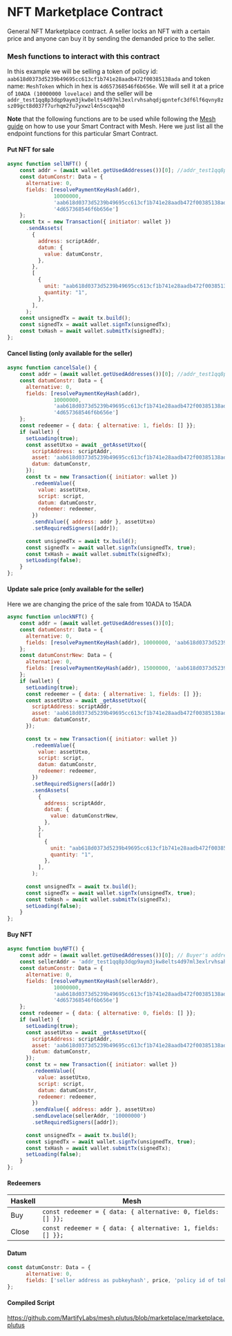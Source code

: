 # NFT Marketplace Contract

General NFT Marketplace contract. A seller locks an NFT with a certain price and anyone can buy it by sending the demanded price to the seller.

### Mesh functions to interact with this contract

In this example we will be selling a token of policy id: `aab618d0373d5239b49695cc613cf1b741e28aadb472f00385138ada` and token name: `MeshToken` which in hex is `4d657368546f6b656e`. We will sell it at a price of `10ADA (10000000 lovelace)` and the seller will be `addr_test1qq8p3dqp9aym3jkw8elts4d97ml3exlrvhsahqdjqpntefc3df6lf6qvny8zsz09gct8d037f7urhqm2fu7yxwzl4n5scqaqh0`

**Note** that the following functions are to be used while following the [Mesh guide](https://meshjs.dev/guides/smart-contract) on how to use your Smart Contract with Mesh. Here we just list all the endpoint functions for this particular Smart Contract.

#### Put NFT for sale

```javascript
async function sellNFT() {
    const addr = (await wallet.getUsedAddresses())[0]; //addr_test1qq8p3dqp9aym3jkw8elts4d97ml3exlrvhsahqdjqpntefc3df6lf6qvny8zsz09gct8d037f7urhqm2fu7yxwzl4n5scqaqh0
    const datumConstr: Data = {
      alternative: 0,
      fields: [resolvePaymentKeyHash(addr), 
               10000000, 
               'aab618d0373d5239b49695cc613cf1b741e28aadb472f00385138ada', 
               '4d657368546f6b656e']
    };
    const tx = new Transaction({ initiator: wallet })
      .sendAssets(
        {
          address: scriptAddr,
          datum: {
            value: datumConstr,
          },
        },
        [
          {
            unit: "aab618d0373d5239b49695cc613cf1b741e28aadb472f00385138ada4d657368546f6b656e",
            quantity: "1",
          },
        ],
      );
    const unsignedTx = await tx.build();
    const signedTx = await wallet.signTx(unsignedTx);
    const txHash = await wallet.submitTx(signedTx);
};
```

#### Cancel listing (only available for the seller)
```javascript
async function cancelSale() {
    const addr = (await wallet.getUsedAddresses())[0]; //addr_test1qq8p3dqp9aym3jkw8elts4d97ml3exlrvhsahqdjqpntefc3df6lf6qvny8zsz09gct8d037f7urhqm2fu7yxwzl4n5scqaqh0
    const datumConstr: Data = {
      alternative: 0,
      fields: [resolvePaymentKeyHash(addr), 
               10000000, 
               'aab618d0373d5239b49695cc613cf1b741e28aadb472f00385138ada', 
               '4d657368546f6b656e']
    };
    const redeemer = { data: { alternative: 1, fields: [] }};
    if (wallet) {
      setLoading(true);
      const assetUtxo = await _getAssetUtxo({
        scriptAddress: scriptAddr, 
        asset: 'aab618d0373d5239b49695cc613cf1b741e28aadb472f00385138ada4d657368546f6b656e',
        datum: datumConstr,
      });
      const tx = new Transaction({ initiator: wallet })
        .redeemValue({
          value: assetUtxo,
          script: script,
          datum: datumConstr,
          redeemer: redeemer,
        })
        .sendValue({ address: addr }, assetUtxo)
        .setRequiredSigners([addr]);
      
      const unsignedTx = await tx.build();
      const signedTx = await wallet.signTx(unsignedTx, true);
      const txHash = await wallet.submitTx(signedTx);
      setLoading(false);
    }
};
```

#### Update sale price (only available for the seller)
Here we are changing the price of the sale from 10ADA to 15ADA
```javascript
async function unlockNFT() {
    const addr = (await wallet.getUsedAddresses())[0];
    const datumConstr: Data = {
      alternative: 0,
      fields: [resolvePaymentKeyHash(addr), 10000000, 'aab618d0373d5239b49695cc613cf1b741e28aadb472f00385138ada', '4d657368546f6b656e']
    };
    const datumConstrNew: Data = {
      alternative: 0,
      fields: [resolvePaymentKeyHash(addr), 15000000, 'aab618d0373d5239b49695cc613cf1b741e28aadb472f00385138ada', '4d657368546f6b656e']
    };
    if (wallet) {
      setLoading(true);
      const redeemer = { data: { alternative: 1, fields: [] }};
      const assetUtxo = await _getAssetUtxo({
        scriptAddress: scriptAddr, 
        asset: 'aab618d0373d5239b49695cc613cf1b741e28aadb472f00385138ada4d657368546f6b656e',
        datum: datumConstr,
      });
      
      const tx = new Transaction({ initiator: wallet })
        .redeemValue({
          value: assetUtxo,
          script: script,
          datum: datumConstr,
          redeemer: redeemer,
        })
        .setRequiredSigners([addr])
        .sendAssets(
          {
            address: scriptAddr,
            datum: {
              value: datumConstrNew,
            },
          },
          [
            {
              unit: "aab618d0373d5239b49695cc613cf1b741e28aadb472f00385138ada4d657368546f6b656e",
              quantity: "1",
            },
          ],
        );
      
      const unsignedTx = await tx.build();
      const signedTx = await wallet.signTx(unsignedTx, true);
      const txHash = await wallet.submitTx(signedTx);
      setLoading(false);
    }
}; 
```


#### Buy NFT
```javascript
async function buyNFT() {
    const addr = (await wallet.getUsedAddresses())[0]; // Buyer's address
    const sellerAddr = 'addr_test1qq8p3dqp9aym3jkw8elts4d97ml3exlrvhsahqdjqpntefc3df6lf6qvny8zsz09gct8d037f7urhqm2fu7yxwzl4n5scqaqh0'
    const datumConstr: Data = {
      alternative: 0,
      fields: [resolvePaymentKeyHash(sellerAddr), 
               10000000, 
               'aab618d0373d5239b49695cc613cf1b741e28aadb472f00385138ada', 
               '4d657368546f6b656e']
    };
    const redeemer = { data: { alternative: 0, fields: [] }};
    if (wallet) {
      setLoading(true);
      const assetUtxo = await _getAssetUtxo({
        scriptAddress: scriptAddr, 
        asset: 'aab618d0373d5239b49695cc613cf1b741e28aadb472f00385138ada4d657368546f6b656e',
        datum: datumConstr,
      });
      const tx = new Transaction({ initiator: wallet })
        .redeemValue({
          value: assetUtxo,
          script: script,
          datum: datumConstr,
          redeemer: redeemer,
        })
        .sendValue({ address: addr }, assetUtxo)
        .sendLovelace(sellerAddr, '10000000')
        .setRequiredSigners([addr]);
      
      const unsignedTx = await tx.build();
      const signedTx = await wallet.signTx(unsignedTx, true);
      const txHash = await wallet.submitTx(signedTx);
      setLoading(false);
    }
};
```

#### Redeemers
| Haskell | Mesh                                                  |
|---------|-------------------------------------------------------|
| Buy     | `const redeemer = { data: { alternative: 0, fields: [] }};` |
| Close   | `const redeemer = { data: { alternative: 1, fields: [] }};` |

#### Datum
```javascript
const datumConstr: Data = {
      alternative: 0,
      fields: ['seller address as pubkeyhash', price, 'policy id of token for sale', 'token name of token for sale in hex']
};
```

#### Compiled Script
https://github.com/MartifyLabs/mesh.plutus/blob/marketplace/marketplace.plutus

